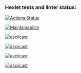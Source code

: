 ### Hexlet tests and linter status:
[![Actions Status](https://github.com/Lorety-VL/frontend-project-44/workflows/hexlet-check/badge.svg)](https://github.com/Lorety-VL/frontend-project-44/actions)

[![Maintainability](https://api.codeclimate.com/v1/badges/348c115d16c6de8df25a/maintainability)](https://codeclimate.com/github/Lorety-VL/frontend-project-44/maintainability)

[![asciicast](https://asciinema.org/a/bYbRlNPwdKTkmCXcoMZvlK6W6.svg)](https://asciinema.org/a/bYbRlNPwdKTkmCXcoMZvlK6W6)

[![asciicast](https://asciinema.org/a/jZuKQ6lpnD8wFJLXj5w89AHdF.svg)](https://asciinema.org/a/jZuKQ6lpnD8wFJLXj5w89AHdF)

[![asciicast](https://asciinema.org/a/sVXvjeh3gxGYopbT6dTfyL9DE.svg)](https://asciinema.org/a/sVXvjeh3gxGYopbT6dTfyL9DE)

[![asciicast](https://asciinema.org/a/wz3KHJPGzgrJYkTeq0T3z9bFV.svg)](https://asciinema.org/a/wz3KHJPGzgrJYkTeq0T3z9bFV)